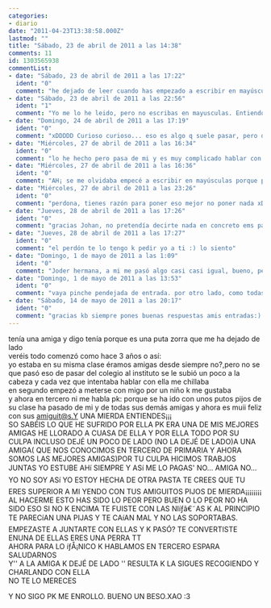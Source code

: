 ```yaml
---
categories:
- diario
date: "2011-04-23T13:38:58.000Z"
lastmod: ""
title: "Sábado, 23 de abril de 2011 a las 14:38"
comments: 11
id: 1303565938
commentList:
- date: "Sábado, 23 de abril de 2011 a las 17:22"
  ident: "0"
  comment: "he dejado de leer cuando has empezado a escribir en mayúsculas."
- date: "Sábado, 23 de abril de 2011 a las 22:56"
  ident: "1"
  comment: "Yo me lo he leido, pero no escribas en mayusculas. Entiendo que al escribirlo te has irritado y lo has querido expresar de alguna manera, pero al hacerlo asi resulta complicado de leer  \n  \nAmigas asi las habra toda la vida, la cosa es ir descubriendolas a tiempo para buscar unas de verdad"
- date: "Domingo, 24 de abril de 2011 a las 17:19"
  ident: "0"
  comment: "xDDDDD Curioso curioso... eso es algo q suele pasar, pero decirle de todo de modo q ni ella te oiga sirve para menos q para nada, aunq claro, he leido bien? En tercero... en tercero es algo complejo dialogar con la gente, siempre lo ha sido, mas aun tan temprano... aunq lo q yo hubiere hecho es decirle lo q sientes sin insultos y cara a cara xD"
- date: "Miércoles, 27 de abril de 2011 a las 16:34"
  ident: "0"
  comment: "lo he hecho pero pasa de mi y es muy complicado hablar con ella.  \npor cierto si solo algunas personas( como comentarista 1,ya te vale ...) solo van a poner que dejaste de leer a las mayúsculas mejor no pongas nada."
- date: "Miércoles, 27 de abril de 2011 a las 16:36"
  ident: "0"
  comment: "AH¡ se me olvidaba empecé a escribir en mayúsculas porque pulsé el botón sin querer xd :P pero si has acertado me alteré"
- date: "Miércoles, 27 de abril de 2011 a las 23:26"
  ident: "0"
  comment: "perdona, tienes razón para poner eso mejor no poner nada xD.   \nbueno ignorando lo de las mayúsculas... bah pasa de esa tía que solo te habla para saludarte, ella se lo pierde."
- date: "Jueves, 28 de abril de 2011 a las 17:26"
  ident: "0"
  comment: "gracias Johan, no pretendía decirte nada en concreto ems para que no pienses mal de mi :)"
- date: "Jueves, 28 de abril de 2011 a las 17:27"
  ident: "0"
  comment: "el perdón te lo tengo k pedir yo a ti :) lo siento"
- date: "Domingo, 1 de mayo de 2011 a las 1:09"
  ident: "0"
  comment: "Joder hermana, a mi me pasó algo casi casi igual, bueno, pero ella sigue pegada a mí que es distinto a lo tuyo. Yo también lo pasé fatal y cuando deje de vivir aquí borraré todo el contacto que tenga con ella, porque gracias a ella todos se alejaron de mí, porque la odiaban y yo no lo sabía o_o es frustrante...  \nNo te deprimas por una persona, sé que al empezar a hablar te calientas y ya no paras porque a mí, como ya te he dicho, me pasó, pero pasa de ella, borrón y cuenta nueva. Y si te quieres desahogar píllala un día como quien no quiere la cosa y cuando salga el tema de vuestra pasada amistad, SE LO SUELTAS TODO!! y fin. Seguro que después de desahogarte te sientes como la puta ama, y que la jodan a esa zorra!!!  \nes más.. creo que voy a hacerlo yo misma í‚Â·_í‚Â·   \nBye xD"
- date: "Domingo, 1 de mayo de 2011 a las 13:53"
  ident: "0"
  comment: "vaya pinche pendejada de entrada. por otro lado, como todas las de esta pagina del diario we!"
- date: "Sábado, 14 de mayo de 2011 a las 20:17"
  ident: "0"
  comment: "gracias kb siempre pones buenas respuestas amis entradas:)  \ny tu cocos o como tellamaes si no te gusta nada de esto tote metas con nadie porque nadie te ha hecho nada"
---
```


tenía una amiga y digo tenía porque es una puta zorra que me ha dejado de lado  
veréis todo comenzó como hace 3 años o así:  
yo estaba en su misma clase éramos amigas desde siempre no?,pero no se que pasó eso de pasar del colegio al instituto se le subió un poco a la cabeza y cada vez que intentaba hablar con ella me chillaba   
en segundo empezó a meterse con migo por un niño k me gustaba  
y ahora en tercero ni me habla pk: porque se ha ido con unos putos pijos de su clase ha pasado de mi y de todas sus demás amigas  y ahora es muii feliz con sus amiguit@s.Y UNA MIERDA ENTIENDES¡¡¡  
SO SABÉIS LO QUE HE SUFRIDO POR ELLA PK ERA UNA DE MIS MEJORES AMIGAS HE LLORADO A CUASA DE ELLA Y POR ELLA TODO POR SU CULPA INCLUSO DEJÉ UN POCO DE LADO (NO LA DEJÉ DE LADO)A UNA AMIGA( QUE  NOS CONOCIMOS EN TERCERO DE PRIMARIA Y AHORA SOMOS LAS MEJORES AMIGAS)POR TU CULPA HICIMOS TRABJOS JUNTAS YO ESTUBE AHí SIEMPRE Y ASí ME LO PAGAS\' NO... AMIGA NO... YO NO SOY ASí YO ESTOY HECHA DE OTRA PASTA TE CREES QUE TU ERES SUPERIOR A MI YENDO CON TUS AMIGUITOS  PIJOS DE MIERDA¡¡¡¡¡¡¡¡   
AL HACERME ESTO HAS SIDO LO PEOR PERO BUEN O LO PEOR NO HA SIDO ESO SI NO K ENCIMA TE FUISTE CON LAS NIíƒâ€˜AS K AL PRINCIPIO TE PARECíAN UNA PIJAS Y TE CAíAN MAL Y NO LAS SOPORTABAS.  
EMPEZASTE A JUNTARTE CON ELLAS Y K PASÓ? TE CONVERTISTE ENUNA DE ELLAS  ERES UNA PERRA TT   
AHORA PARA LO íƒÅ¡NICO K HABLAMOS EN TERCERO ESPARA SALUDARNOS  
Y\'\' A LA AMIGA K DEJÉ DE LADO \'\' RESULTA K LA SIGUES RECOGIENDO Y CHARLANDO CON ELLA  
NO TE LO MERECES   
  
Y NO SIGO PK ME ENROLLO. BUENO UN BESO.XAO :3